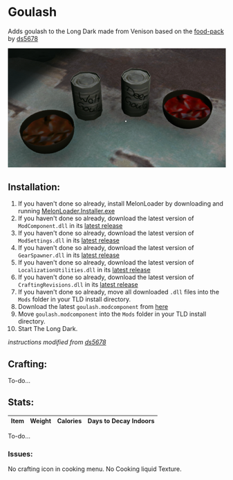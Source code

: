 # Goulash
Adds goulash to the Long Dark made from Venison based on the <a href="https://github.com/ds5678/Food-Pack">food-pack</a> by <a href="https://github.com/ds5678">ds5678</a>  
  
  ![Deer Goulash](/Images/DeerGoulash.png)
  
## Installation:  
1. If you haven't done so already, install MelonLoader by downloading and running [MelonLoader.Installer.exe](https://github.com/HerpDerpinstine/MelonLoader/releases/latest/download/MelonLoader.Installer.exe)
2. If you haven't done so already, download the latest version of `ModComponent.dll` in its [latest release](https://github.com/dommrogers/ModComponent/releases/latest/download/ModComponent.dll)
3. If you haven't done so already, download the latest version of `ModSettings.dll` in its [latest release](https://github.com/zeobviouslyfakeacc/ModSettings/releases/latest/download/ModSettings.dll)
4. If you haven't done so already, download the latest version of `GearSpawner.dll` in its [latest release](https://github.com/dommrogers/GearSpawner/releases/latest/download/GearSpawner.dll)
5. If you haven't done so already, download the latest version of `LocalizationUtilities.dll` in its [latest release](https://github.com/dommrogers/LocalizationUtilities/releases/latest/download/LocalizationUtilities.dll)
6. If you haven't done so already, download the latest version of `CraftingRevisions.dll` in its [latest release](https://github.com/dommrogers/CraftingRevisions/releases/latest/download/CraftingRevisions.dll)
7. If you haven't done so already, move all downloaded `.dll` files into the `Mods` folder in your TLD install directory.
8. Download the latest `goulash.modcomponent` from [here](https://github.com/renpre98/Goulash/releases/latest/download/goulash.modcomponent)
9. Move `goulash.modcomponent` into the `Mods` folder in your TLD install directory.
10. Start The Long Dark.  

*instructions modified from <a href="https://github.com/ds5678">ds5678</a>*

## Crafting: 
To-do...

## Stats:
Item | Weight | Calories | Days to Decay Indoors
-----|--------|----------|----------------------
To-do...
  
### Issues:  
No crafting icon in cooking menu. No Cooking liquid Texture.  
